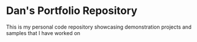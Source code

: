 # Dan's Portfolio Repository
This is my personal code repository showcasing demonstration projects and samples that I have worked on
